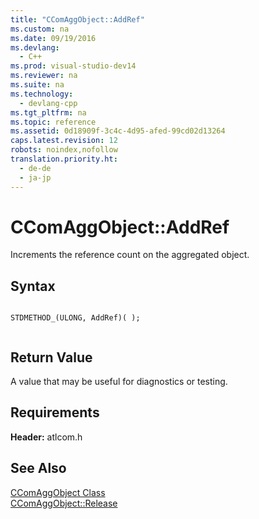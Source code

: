 ```yaml
---
title: "CComAggObject::AddRef"
ms.custom: na
ms.date: 09/19/2016
ms.devlang: 
  - C++
ms.prod: visual-studio-dev14
ms.reviewer: na
ms.suite: na
ms.technology: 
  - devlang-cpp
ms.tgt_pltfrm: na
ms.topic: reference
ms.assetid: 0d18909f-3c4c-4d95-afed-99cd02d13264
caps.latest.revision: 12
robots: noindex,nofollow
translation.priority.ht: 
  - de-de
  - ja-jp
---
```

# CComAggObject::AddRef
Increments the reference count on the aggregated object.  
  
## Syntax  
  
```  
  
STDMETHOD_(ULONG, AddRef)( );  
  
```  
  
## Return Value  
 A value that may be useful for diagnostics or testing.  
  
## Requirements  
 **Header:** atlcom.h  
  
## See Also  
 [CComAggObject Class](../vs140/CComAggObject-Class.md)   
 [CComAggObject::Release](../vs140/CComAggObject--Release.md)